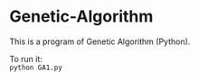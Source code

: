 Genetic-Algorithm
=================

This is a program of Genetic Algorithm (Python).

To run it:
<br/><code>python GA1.py</code>
